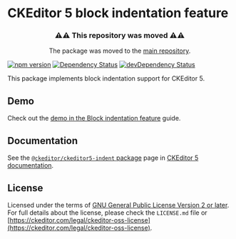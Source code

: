 CKEditor 5 block indentation feature
====================================

<h3 align=center>⚠⚠ This repository was moved ⚠⚠</h3>

<p align=center>The package was moved to the <a href="https://github.com/ckeditor/ckeditor5/tree/master/packages">main repository</a>.</p>

[![npm version](https://badge.fury.io/js/%40ckeditor%2Fckeditor5-indent.svg)](https://www.npmjs.com/package/@ckeditor/ckeditor5-indent)
[![Dependency Status](https://david-dm.org/ckeditor/ckeditor5-indent/status.svg)](https://david-dm.org/ckeditor/ckeditor5-indent)
[![devDependency Status](https://david-dm.org/ckeditor/ckeditor5-indent/dev-status.svg)](https://david-dm.org/ckeditor/ckeditor5-indent?type=dev)

This package implements block indentation support for CKEditor 5.

## Demo

Check out the [demo in the Block indentation feature](https://ckeditor.com/docs/ckeditor5/latest/features/indent.html#demo) guide.

## Documentation

See the [`@ckeditor/ckeditor5-indent` package](https://ckeditor.com/docs/ckeditor5/latest/api/indent.html) page in [CKEditor 5 documentation](https://ckeditor.com/docs/ckeditor5/latest/).

## License

Licensed under the terms of [GNU General Public License Version 2 or later](http://www.gnu.org/licenses/gpl.html). For full details about the license, please check the `LICENSE.md` file or [https://ckeditor.com/legal/ckeditor-oss-license](https://ckeditor.com/legal/ckeditor-oss-license).
